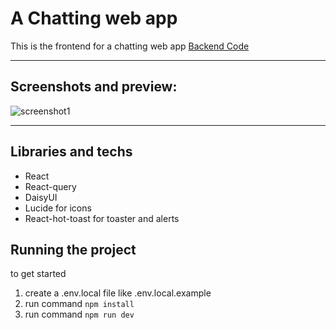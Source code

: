 # A Chatting web app
This is the frontend for a chatting web app
[Backend Code](https://github.com/NoorEid17/chat-api)

---

## Screenshots and preview:
![screenshot1](https://github.com/NoorEid17/chat-app/assets/52053507/5064bc5c-a421-4076-b53b-f81842b3a858)

---

## Libraries and techs
- React
- React-query
- DaisyUI
- Lucide for icons
- React-hot-toast for toaster and alerts

## Running the project
to get started 
1. create a .env.local file like .env.local.example
2. run command ```npm install```
3. run command ```npm run dev```